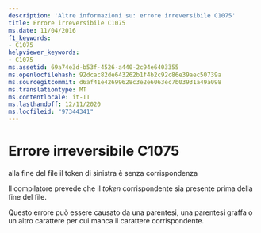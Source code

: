 ```yaml
---
description: 'Altre informazioni su: errore irreversibile C1075'
title: Errore irreversibile C1075
ms.date: 11/04/2016
f1_keywords:
- C1075
helpviewer_keywords:
- C1075
ms.assetid: 69a74e3d-b53f-4526-a440-2c94e6403355
ms.openlocfilehash: 92dcac82de643262b1f4b2c92c86e39aec50739a
ms.sourcegitcommit: d6af41e42699628c3e2e6063ec7b03931a49a098
ms.translationtype: MT
ms.contentlocale: it-IT
ms.lasthandoff: 12/11/2020
ms.locfileid: "97344341"
---
```

# <a name="fatal-error-c1075"></a>Errore irreversibile C1075

alla fine del file il token di sinistra è senza corrispondenza

Il compilatore prevede che il *token* corrispondente sia presente prima della fine del file.

Questo errore può essere causato da una parentesi, una parentesi graffa o un altro carattere per cui manca il carattere corrispondente.
